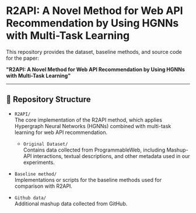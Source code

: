 # R2API: A Novel Method for Web API Recommendation by Using HGNNs with Multi-Task Learning

This repository provides the dataset, baseline methods, and source code for the paper:

**"R2API: A Novel Method for Web API Recommendation by Using HGNNs with Multi-Task Learning"**

***

## 📁 Repository Structure

*   `R2API/`\
    The core implementation of the R2API method, which applies Hypergraph Neural Networks (HGNNs) combined with multi-task learning for web API recommendation.

    *   `Original Dataset/`\
        Contains data collected from ProgrammableWeb, including Mashup-API interactions, textual descriptions, and other metadata used in our experiments.

*   `Baseline method/`\
    Implementations or scripts for the baseline methods used for comparison with R2API.

*   `Github data/`\
    Additional mashup data collected from GitHub.

